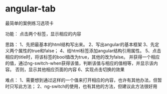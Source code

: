 # angular-tab
最简单的案例练习选项卡

功能：
点击两个标签，显示相应的内容

思路：
1、先把最基本的html结构写出来。
2、写出angular的基本框架
3、先定义两个属性的true和false；
4、给html标签添加angular结构引用属性。
5、点击相应的title时，将该标签的bool值改为true，其他的改为false。
  并获得一个相应的值，通过ng-switch-when获得该值，判断该值与相应的值相等，并显示该内容。
  否则，显示其他相应页面的内容
6、实现点击切换的效果



难点：
1、需要想到通过这样的一个值来打开相应的内容，也许有其他办法，但暂时只写此方法；
2、ng-switch的使用，也有其他的方法，但建议此方法很好用
